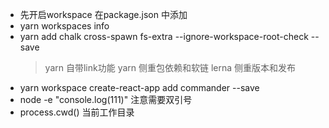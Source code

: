 <!--
 * @Description:
 * @Author:
 * @Date: 2021-09-17 10:56:55
 * @LastEditTime: 2021-09-17 16:33:01
 * @LastEditors: 冯雄伟
 * @Usage:
-->


- 先开启workspace  在package.json 中添加
- yarn  workspaces info
- yarn  add chalk cross-spawn fs-extra --ignore-workspace-root-check --save
  > yarn 自带link功能
  > yarn 侧重包依赖和软链
  > lerna 侧重版本和发布
- yarn  workspace create-react-app add  commander --save
- node -e "console.log(111)"  注意需要双引号
- process.cwd()  当前工作目录
